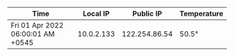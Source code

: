 | Time     | Local IP | Public IP | Temperature |
| ----------- | ----------- | ----------- | ----------- |
| Fri 01 Apr 2022 06:00:01 AM +0545      | 10.0.2.133     | 122.254.86.54  | 50.5° |
